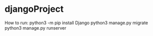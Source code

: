 # djangoProject
How to run:
python3 -m pip install Django
python3 manage.py migrate 
python3 manage.py runserver
